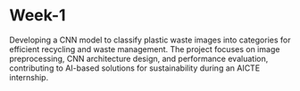 # Week-1
Developing a CNN model to classify plastic waste images into categories for efficient recycling and waste management. The project focuses on image preprocessing, CNN architecture design, and performance evaluation, contributing to AI-based solutions for sustainability during an AICTE internship.
